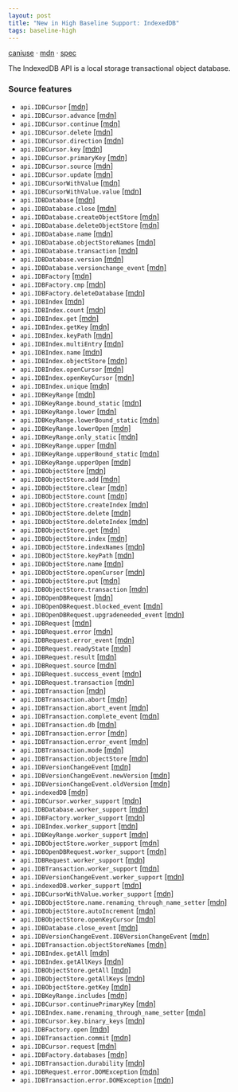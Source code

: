 ```yaml
---
layout: post
title: "New in High Baseline Support: IndexedDB"
tags: baseline-high
---
```


[caniuse](https://caniuse.com/?search=indexeddb) · [mdn](https://developer.mozilla.org/en-US/search?q=IndexedDB) · [spec](https://w3c.github.io/IndexedDB/)

The IndexedDB API is a local storage transactional object database.

### Source features

- ``api.IDBCursor`` [[mdn]](https://developer.mozilla.org/en-US/search?q=api.IDBCursor)
- ``api.IDBCursor.advance`` [[mdn]](https://developer.mozilla.org/en-US/search?q=api.IDBCursor.advance)
- ``api.IDBCursor.continue`` [[mdn]](https://developer.mozilla.org/en-US/search?q=api.IDBCursor.continue)
- ``api.IDBCursor.delete`` [[mdn]](https://developer.mozilla.org/en-US/search?q=api.IDBCursor.delete)
- ``api.IDBCursor.direction`` [[mdn]](https://developer.mozilla.org/en-US/search?q=api.IDBCursor.direction)
- ``api.IDBCursor.key`` [[mdn]](https://developer.mozilla.org/en-US/search?q=api.IDBCursor.key)
- ``api.IDBCursor.primaryKey`` [[mdn]](https://developer.mozilla.org/en-US/search?q=api.IDBCursor.primaryKey)
- ``api.IDBCursor.source`` [[mdn]](https://developer.mozilla.org/en-US/search?q=api.IDBCursor.source)
- ``api.IDBCursor.update`` [[mdn]](https://developer.mozilla.org/en-US/search?q=api.IDBCursor.update)
- ``api.IDBCursorWithValue`` [[mdn]](https://developer.mozilla.org/en-US/search?q=api.IDBCursorWithValue)
- ``api.IDBCursorWithValue.value`` [[mdn]](https://developer.mozilla.org/en-US/search?q=api.IDBCursorWithValue.value)
- ``api.IDBDatabase`` [[mdn]](https://developer.mozilla.org/en-US/search?q=api.IDBDatabase)
- ``api.IDBDatabase.close`` [[mdn]](https://developer.mozilla.org/en-US/search?q=api.IDBDatabase.close)
- ``api.IDBDatabase.createObjectStore`` [[mdn]](https://developer.mozilla.org/en-US/search?q=api.IDBDatabase.createObjectStore)
- ``api.IDBDatabase.deleteObjectStore`` [[mdn]](https://developer.mozilla.org/en-US/search?q=api.IDBDatabase.deleteObjectStore)
- ``api.IDBDatabase.name`` [[mdn]](https://developer.mozilla.org/en-US/search?q=api.IDBDatabase.name)
- ``api.IDBDatabase.objectStoreNames`` [[mdn]](https://developer.mozilla.org/en-US/search?q=api.IDBDatabase.objectStoreNames)
- ``api.IDBDatabase.transaction`` [[mdn]](https://developer.mozilla.org/en-US/search?q=api.IDBDatabase.transaction)
- ``api.IDBDatabase.version`` [[mdn]](https://developer.mozilla.org/en-US/search?q=api.IDBDatabase.version)
- ``api.IDBDatabase.versionchange_event`` [[mdn]](https://developer.mozilla.org/en-US/search?q=api.IDBDatabase.versionchange_event)
- ``api.IDBFactory`` [[mdn]](https://developer.mozilla.org/en-US/search?q=api.IDBFactory)
- ``api.IDBFactory.cmp`` [[mdn]](https://developer.mozilla.org/en-US/search?q=api.IDBFactory.cmp)
- ``api.IDBFactory.deleteDatabase`` [[mdn]](https://developer.mozilla.org/en-US/search?q=api.IDBFactory.deleteDatabase)
- ``api.IDBIndex`` [[mdn]](https://developer.mozilla.org/en-US/search?q=api.IDBIndex)
- ``api.IDBIndex.count`` [[mdn]](https://developer.mozilla.org/en-US/search?q=api.IDBIndex.count)
- ``api.IDBIndex.get`` [[mdn]](https://developer.mozilla.org/en-US/search?q=api.IDBIndex.get)
- ``api.IDBIndex.getKey`` [[mdn]](https://developer.mozilla.org/en-US/search?q=api.IDBIndex.getKey)
- ``api.IDBIndex.keyPath`` [[mdn]](https://developer.mozilla.org/en-US/search?q=api.IDBIndex.keyPath)
- ``api.IDBIndex.multiEntry`` [[mdn]](https://developer.mozilla.org/en-US/search?q=api.IDBIndex.multiEntry)
- ``api.IDBIndex.name`` [[mdn]](https://developer.mozilla.org/en-US/search?q=api.IDBIndex.name)
- ``api.IDBIndex.objectStore`` [[mdn]](https://developer.mozilla.org/en-US/search?q=api.IDBIndex.objectStore)
- ``api.IDBIndex.openCursor`` [[mdn]](https://developer.mozilla.org/en-US/search?q=api.IDBIndex.openCursor)
- ``api.IDBIndex.openKeyCursor`` [[mdn]](https://developer.mozilla.org/en-US/search?q=api.IDBIndex.openKeyCursor)
- ``api.IDBIndex.unique`` [[mdn]](https://developer.mozilla.org/en-US/search?q=api.IDBIndex.unique)
- ``api.IDBKeyRange`` [[mdn]](https://developer.mozilla.org/en-US/search?q=api.IDBKeyRange)
- ``api.IDBKeyRange.bound_static`` [[mdn]](https://developer.mozilla.org/en-US/search?q=api.IDBKeyRange.bound_static)
- ``api.IDBKeyRange.lower`` [[mdn]](https://developer.mozilla.org/en-US/search?q=api.IDBKeyRange.lower)
- ``api.IDBKeyRange.lowerBound_static`` [[mdn]](https://developer.mozilla.org/en-US/search?q=api.IDBKeyRange.lowerBound_static)
- ``api.IDBKeyRange.lowerOpen`` [[mdn]](https://developer.mozilla.org/en-US/search?q=api.IDBKeyRange.lowerOpen)
- ``api.IDBKeyRange.only_static`` [[mdn]](https://developer.mozilla.org/en-US/search?q=api.IDBKeyRange.only_static)
- ``api.IDBKeyRange.upper`` [[mdn]](https://developer.mozilla.org/en-US/search?q=api.IDBKeyRange.upper)
- ``api.IDBKeyRange.upperBound_static`` [[mdn]](https://developer.mozilla.org/en-US/search?q=api.IDBKeyRange.upperBound_static)
- ``api.IDBKeyRange.upperOpen`` [[mdn]](https://developer.mozilla.org/en-US/search?q=api.IDBKeyRange.upperOpen)
- ``api.IDBObjectStore`` [[mdn]](https://developer.mozilla.org/en-US/search?q=api.IDBObjectStore)
- ``api.IDBObjectStore.add`` [[mdn]](https://developer.mozilla.org/en-US/search?q=api.IDBObjectStore.add)
- ``api.IDBObjectStore.clear`` [[mdn]](https://developer.mozilla.org/en-US/search?q=api.IDBObjectStore.clear)
- ``api.IDBObjectStore.count`` [[mdn]](https://developer.mozilla.org/en-US/search?q=api.IDBObjectStore.count)
- ``api.IDBObjectStore.createIndex`` [[mdn]](https://developer.mozilla.org/en-US/search?q=api.IDBObjectStore.createIndex)
- ``api.IDBObjectStore.delete`` [[mdn]](https://developer.mozilla.org/en-US/search?q=api.IDBObjectStore.delete)
- ``api.IDBObjectStore.deleteIndex`` [[mdn]](https://developer.mozilla.org/en-US/search?q=api.IDBObjectStore.deleteIndex)
- ``api.IDBObjectStore.get`` [[mdn]](https://developer.mozilla.org/en-US/search?q=api.IDBObjectStore.get)
- ``api.IDBObjectStore.index`` [[mdn]](https://developer.mozilla.org/en-US/search?q=api.IDBObjectStore.index)
- ``api.IDBObjectStore.indexNames`` [[mdn]](https://developer.mozilla.org/en-US/search?q=api.IDBObjectStore.indexNames)
- ``api.IDBObjectStore.keyPath`` [[mdn]](https://developer.mozilla.org/en-US/search?q=api.IDBObjectStore.keyPath)
- ``api.IDBObjectStore.name`` [[mdn]](https://developer.mozilla.org/en-US/search?q=api.IDBObjectStore.name)
- ``api.IDBObjectStore.openCursor`` [[mdn]](https://developer.mozilla.org/en-US/search?q=api.IDBObjectStore.openCursor)
- ``api.IDBObjectStore.put`` [[mdn]](https://developer.mozilla.org/en-US/search?q=api.IDBObjectStore.put)
- ``api.IDBObjectStore.transaction`` [[mdn]](https://developer.mozilla.org/en-US/search?q=api.IDBObjectStore.transaction)
- ``api.IDBOpenDBRequest`` [[mdn]](https://developer.mozilla.org/en-US/search?q=api.IDBOpenDBRequest)
- ``api.IDBOpenDBRequest.blocked_event`` [[mdn]](https://developer.mozilla.org/en-US/search?q=api.IDBOpenDBRequest.blocked_event)
- ``api.IDBOpenDBRequest.upgradeneeded_event`` [[mdn]](https://developer.mozilla.org/en-US/search?q=api.IDBOpenDBRequest.upgradeneeded_event)
- ``api.IDBRequest`` [[mdn]](https://developer.mozilla.org/en-US/search?q=api.IDBRequest)
- ``api.IDBRequest.error`` [[mdn]](https://developer.mozilla.org/en-US/search?q=api.IDBRequest.error)
- ``api.IDBRequest.error_event`` [[mdn]](https://developer.mozilla.org/en-US/search?q=api.IDBRequest.error_event)
- ``api.IDBRequest.readyState`` [[mdn]](https://developer.mozilla.org/en-US/search?q=api.IDBRequest.readyState)
- ``api.IDBRequest.result`` [[mdn]](https://developer.mozilla.org/en-US/search?q=api.IDBRequest.result)
- ``api.IDBRequest.source`` [[mdn]](https://developer.mozilla.org/en-US/search?q=api.IDBRequest.source)
- ``api.IDBRequest.success_event`` [[mdn]](https://developer.mozilla.org/en-US/search?q=api.IDBRequest.success_event)
- ``api.IDBRequest.transaction`` [[mdn]](https://developer.mozilla.org/en-US/search?q=api.IDBRequest.transaction)
- ``api.IDBTransaction`` [[mdn]](https://developer.mozilla.org/en-US/search?q=api.IDBTransaction)
- ``api.IDBTransaction.abort`` [[mdn]](https://developer.mozilla.org/en-US/search?q=api.IDBTransaction.abort)
- ``api.IDBTransaction.abort_event`` [[mdn]](https://developer.mozilla.org/en-US/search?q=api.IDBTransaction.abort_event)
- ``api.IDBTransaction.complete_event`` [[mdn]](https://developer.mozilla.org/en-US/search?q=api.IDBTransaction.complete_event)
- ``api.IDBTransaction.db`` [[mdn]](https://developer.mozilla.org/en-US/search?q=api.IDBTransaction.db)
- ``api.IDBTransaction.error`` [[mdn]](https://developer.mozilla.org/en-US/search?q=api.IDBTransaction.error)
- ``api.IDBTransaction.error_event`` [[mdn]](https://developer.mozilla.org/en-US/search?q=api.IDBTransaction.error_event)
- ``api.IDBTransaction.mode`` [[mdn]](https://developer.mozilla.org/en-US/search?q=api.IDBTransaction.mode)
- ``api.IDBTransaction.objectStore`` [[mdn]](https://developer.mozilla.org/en-US/search?q=api.IDBTransaction.objectStore)
- ``api.IDBVersionChangeEvent`` [[mdn]](https://developer.mozilla.org/en-US/search?q=api.IDBVersionChangeEvent)
- ``api.IDBVersionChangeEvent.newVersion`` [[mdn]](https://developer.mozilla.org/en-US/search?q=api.IDBVersionChangeEvent.newVersion)
- ``api.IDBVersionChangeEvent.oldVersion`` [[mdn]](https://developer.mozilla.org/en-US/search?q=api.IDBVersionChangeEvent.oldVersion)
- ``api.indexedDB`` [[mdn]](https://developer.mozilla.org/en-US/search?q=api.indexedDB)
- ``api.IDBCursor.worker_support`` [[mdn]](https://developer.mozilla.org/en-US/search?q=api.IDBCursor.worker_support)
- ``api.IDBDatabase.worker_support`` [[mdn]](https://developer.mozilla.org/en-US/search?q=api.IDBDatabase.worker_support)
- ``api.IDBFactory.worker_support`` [[mdn]](https://developer.mozilla.org/en-US/search?q=api.IDBFactory.worker_support)
- ``api.IDBIndex.worker_support`` [[mdn]](https://developer.mozilla.org/en-US/search?q=api.IDBIndex.worker_support)
- ``api.IDBKeyRange.worker_support`` [[mdn]](https://developer.mozilla.org/en-US/search?q=api.IDBKeyRange.worker_support)
- ``api.IDBObjectStore.worker_support`` [[mdn]](https://developer.mozilla.org/en-US/search?q=api.IDBObjectStore.worker_support)
- ``api.IDBOpenDBRequest.worker_support`` [[mdn]](https://developer.mozilla.org/en-US/search?q=api.IDBOpenDBRequest.worker_support)
- ``api.IDBRequest.worker_support`` [[mdn]](https://developer.mozilla.org/en-US/search?q=api.IDBRequest.worker_support)
- ``api.IDBTransaction.worker_support`` [[mdn]](https://developer.mozilla.org/en-US/search?q=api.IDBTransaction.worker_support)
- ``api.IDBVersionChangeEvent.worker_support`` [[mdn]](https://developer.mozilla.org/en-US/search?q=api.IDBVersionChangeEvent.worker_support)
- ``api.indexedDB.worker_support`` [[mdn]](https://developer.mozilla.org/en-US/search?q=api.indexedDB.worker_support)
- ``api.IDBCursorWithValue.worker_support`` [[mdn]](https://developer.mozilla.org/en-US/search?q=api.IDBCursorWithValue.worker_support)
- ``api.IDBObjectStore.name.renaming_through_name_setter`` [[mdn]](https://developer.mozilla.org/en-US/search?q=api.IDBObjectStore.name.renaming_through_name_setter)
- ``api.IDBObjectStore.autoIncrement`` [[mdn]](https://developer.mozilla.org/en-US/search?q=api.IDBObjectStore.autoIncrement)
- ``api.IDBObjectStore.openKeyCursor`` [[mdn]](https://developer.mozilla.org/en-US/search?q=api.IDBObjectStore.openKeyCursor)
- ``api.IDBDatabase.close_event`` [[mdn]](https://developer.mozilla.org/en-US/search?q=api.IDBDatabase.close_event)
- ``api.IDBVersionChangeEvent.IDBVersionChangeEvent`` [[mdn]](https://developer.mozilla.org/en-US/search?q=api.IDBVersionChangeEvent.IDBVersionChangeEvent)
- ``api.IDBTransaction.objectStoreNames`` [[mdn]](https://developer.mozilla.org/en-US/search?q=api.IDBTransaction.objectStoreNames)
- ``api.IDBIndex.getAll`` [[mdn]](https://developer.mozilla.org/en-US/search?q=api.IDBIndex.getAll)
- ``api.IDBIndex.getAllKeys`` [[mdn]](https://developer.mozilla.org/en-US/search?q=api.IDBIndex.getAllKeys)
- ``api.IDBObjectStore.getAll`` [[mdn]](https://developer.mozilla.org/en-US/search?q=api.IDBObjectStore.getAll)
- ``api.IDBObjectStore.getAllKeys`` [[mdn]](https://developer.mozilla.org/en-US/search?q=api.IDBObjectStore.getAllKeys)
- ``api.IDBObjectStore.getKey`` [[mdn]](https://developer.mozilla.org/en-US/search?q=api.IDBObjectStore.getKey)
- ``api.IDBKeyRange.includes`` [[mdn]](https://developer.mozilla.org/en-US/search?q=api.IDBKeyRange.includes)
- ``api.IDBCursor.continuePrimaryKey`` [[mdn]](https://developer.mozilla.org/en-US/search?q=api.IDBCursor.continuePrimaryKey)
- ``api.IDBIndex.name.renaming_through_name_setter`` [[mdn]](https://developer.mozilla.org/en-US/search?q=api.IDBIndex.name.renaming_through_name_setter)
- ``api.IDBCursor.key.binary_keys`` [[mdn]](https://developer.mozilla.org/en-US/search?q=api.IDBCursor.key.binary_keys)
- ``api.IDBFactory.open`` [[mdn]](https://developer.mozilla.org/en-US/search?q=api.IDBFactory.open)
- ``api.IDBTransaction.commit`` [[mdn]](https://developer.mozilla.org/en-US/search?q=api.IDBTransaction.commit)
- ``api.IDBCursor.request`` [[mdn]](https://developer.mozilla.org/en-US/search?q=api.IDBCursor.request)
- ``api.IDBFactory.databases`` [[mdn]](https://developer.mozilla.org/en-US/search?q=api.IDBFactory.databases)
- ``api.IDBTransaction.durability`` [[mdn]](https://developer.mozilla.org/en-US/search?q=api.IDBTransaction.durability)
- ``api.IDBRequest.error.DOMException`` [[mdn]](https://developer.mozilla.org/en-US/search?q=api.IDBRequest.error.DOMException)
- ``api.IDBTransaction.error.DOMException`` [[mdn]](https://developer.mozilla.org/en-US/search?q=api.IDBTransaction.error.DOMException)
